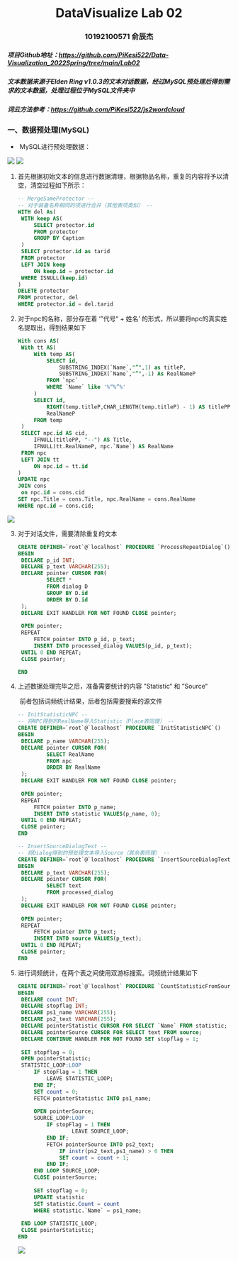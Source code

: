 <center><h1>DataVisualize Lab 02</h1></center>

<center><h3>10192100571 俞辰杰</h3></center>



##### 		项目Github地址：https://github.com/PiKesi522/Data-Visualization_2022Spring/tree/main/Lab02

##### 		文本数据来源于Elden Ring v1.0.3的文本对话数据，经过MySQL预处理后得到需求的文本数据，处理过程位于MySQL文件夹中

##### 		词云方法参考：https://github.com/PiKesi522/js2wordcloud



### 一、数据预处理(MySQL)

- ​	MySQL进行预处理数据：

<img src="imgs/mysql0.png">

<img src="imgs/mysql1.png">



1. 首先根据初始文本的信息进行数据清理，根据物品名称，重复的内容将予以清空，清空过程如下所示：

   ~~~sql
   -- MergeSameProtector --
   -- 对于装备名称相同的项进行合并（其他表项类似） -- 
   WITH del As(
   	WITH keep AS(
   		SELECT protector.id
   		FROM protector
   		GROUP BY Caption
   	)
   	SELECT protector.id as tarid
   	FROM protector
   	LEFT JOIN keep
   		ON keep.id = protector.id
   	WHERE ISNULL(keep.id)
   )
   DELETE protector
   FROM protector, del
   WHERE protector.id = del.tarid
   ~~~

   

2. 对于npc的名称，部分存在着 ‘”代号“ + 姓名’ 的形式，所以要将npc的真实姓名提取出，得到结果如下

   ~~~sql
   With cons AS(
   	With tt AS(
   		With temp AS(
   			SELECT id, 
               	SUBSTRING_INDEX(`Name`,"”",1) as titleP, 
               	SUBSTRING_INDEX(`Name`,"”",-1) As RealNameP
   			FROM `npc`
   			WHERE `Name` like '%“%”%'
   		)
   		SELECT id, 
           	RIGHT(temp.titleP,CHAR_LENGTH(temp.titleP) - 1) AS titlePP, 
           	RealNameP
   		FROM temp
   	)
   	SELECT npc.id AS cid, 
       	IFNULL(titlePP, "--") AS Title, 
       	IFNULL(tt.RealNameP, npc.`Name`) AS RealName
   	FROM npc
   	LEFT JOIN tt
   		ON npc.id = tt.id
   )
   UPDATE npc
   JOIN cons
   	on npc.id = cons.cid
   SET npc.Title = cons.Title, npc.RealName = cons.RealName
   WHERE npc.id = cons.cid;
   ~~~

<img src="imgs/npc.png">



3. 对于对话文件，需要清除重复的文本

   ~~~sql
   CREATE DEFINER=`root`@`localhost` PROCEDURE `ProcessRepeatDialog`()
   BEGIN
   	DECLARE p_id INT;
   	DECLARE p_text VARCHAR(255);
   	DECLARE pointer CURSOR FOR(
   			SELECT *
   			FROM dialog D
   			GROUP BY D.id
   			ORDER BY D.id
   	);
   	DECLARE EXIT HANDLER FOR NOT FOUND CLOSE pointer;
   	
   	OPEN pointer;
   	REPEAT
   		FETCH pointer INTO p_id, p_text;
   		INSERT INTO processed_dialog VALUES(p_id, p_text);
   	UNTIL 0 END REPEAT;
   	CLOSE pointer;
   
   END
   ~~~



4. 上述数据处理完毕之后，准备需要统计的内容 ”Statistic“ 和 ”Source“

   ​	前者包括词频统计结果，后者包括需要搜索的源文件

   ~~~sql
   -- InitStatisticNPC --
   -- 将NPC得到的RealName导入Statistic（Place表同理） --
   CREATE DEFINER=`root`@`localhost` PROCEDURE `InitStatisticNPC`()
   BEGIN
   	DECLARE p_name VARCHAR(255);
   	DECLARE pointer CURSOR FOR(
   			SELECT RealName
   			FROM npc
   			ORDER BY RealName
   	);
   	DECLARE EXIT HANDLER FOR NOT FOUND CLOSE pointer;
   	
   	OPEN pointer;
   	REPEAT
   		FETCH pointer INTO p_name;
   		INSERT INTO statistic VALUES(p_name, 0);
   	UNTIL 0 END REPEAT;
   	CLOSE pointer;
   END
   ~~~

   ~~~sql
   -- InsertSourceDialogText --
   -- 将Dialog得到的预处理文本导入Source（其余表同理） --
   CREATE DEFINER=`root`@`localhost` PROCEDURE `InsertSourceDialogText`()
   BEGIN
   	DECLARE p_text VARCHAR(255);
   	DECLARE pointer CURSOR FOR(
   			SELECT text
   			FROM processed_dialog
   	);
   	DECLARE EXIT HANDLER FOR NOT FOUND CLOSE pointer;
   	
   	OPEN pointer;
   	REPEAT
   		FETCH pointer INTO p_text;
   		INSERT INTO source VALUES(p_text);
   	UNTIL 0 END REPEAT;
   	CLOSE pointer;
   END
   ~~~



5. 进行词频统计，在两个表之间使用双游标搜索。词频统计结果如下

   ~~~sql
   CREATE DEFINER=`root`@`localhost` PROCEDURE `CountStatisticFromSource`()
   BEGIN
   	DECLARE count INT;
   	DECLARE stopflag INT;
   	DECLARE ps1_name VARCHAR(255);
   	DECLARE ps2_text VARCHAR(255);
   	DECLARE pointerStatistic CURSOR FOR SELECT `Name` FROM statistic;
   	DECLARE pointerSource CURSOR FOR SELECT text FROM source;
   	DECLARE CONTINUE HANDLER FOR NOT FOUND SET stopflag = 1;
   	
   	SET stopflag = 0;
   	OPEN pointerStatistic;
   	STATISTIC_LOOP:LOOP
   		IF stopFlag = 1 THEN
   		    LEAVE STATISTIC_LOOP;
   		END IF;
   		SET count = 0;
   		FETCH pointerStatistic INTO ps1_name;
   		
   		OPEN pointerSource;
   		SOURCE_LOOP:LOOP
   			IF stopFlag = 1 THEN
   					LEAVE SOURCE_LOOP;
   			END IF;
   			FETCH pointerSource INTO ps2_text;
    			IF instr(ps2_text,ps1_name) > 0 THEN 
   				SET count = count + 1;
   			END IF;
   		END LOOP SOURCE_LOOP;
   		CLOSE pointerSource;
   		
   		SET stopflag = 0;
   		UPDATE statistic 
   		SET statistic.Count = count 
   		WHERE statistic.`Name` = ps1_name;
   		
   	END LOOP STATISTIC_LOOP;
   	CLOSE pointerStatistic;
   END
   ~~~

   <img src="imgs/statistic.png">





